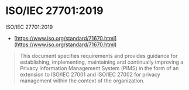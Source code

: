 # ISO/IEC 27701:2019

ISO/IEC 27701:2019

- [https://www.iso.org/standard/71670.html](https://www.iso.org/standard/71670.html)

> This document specifies requirements and provides guidance for establishing, implementing, maintaining and continually improving a Privacy Information Management System (PIMS) in the form of an extension to ISO/IEC 27001 and ISO/IEC 27002 for privacy management within the context of the organization.
